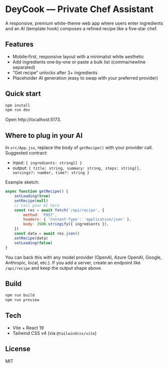 # DeyCook — Private Chef Assistant

A responsive, premium white-theme web app where users enter ingredients and an AI (template hook) composes a refined recipe like a five‑star chef.

## Features

- Mobile‑first, responsive layout with a minimalist white aesthetic
- Add ingredients one‑by‑one or paste a bulk list (comma/newline separated)
- “Get recipe” unlocks after 3+ ingredients
- Placeholder AI generation (easy to swap with your preferred provider)

## Quick start

```powershell
npm install
npm run dev
```

Open http://localhost:5173.

## Where to plug in your AI

In `src/App.jsx`, replace the body of `getRecipe()` with your provider call. Suggested contract:

- input: `{ ingredients: string[] }`
- output: `{ title: string, summary: string, steps: string[], servings?: number, time?: string }`

Example sketch:

```js
async function getRecipe() {
	setLoading(true)
	setRecipe(null)
	// Call your AI here
	const res = await fetch('/api/recipe', {
		method: 'POST',
		headers: { 'Content-Type': 'application/json' },
		body: JSON.stringify({ ingredients }),
	})
	const data = await res.json()
	setRecipe(data)
	setLoading(false)
}
```

You can back this with any model provider (OpenAI, Azure OpenAI, Google, Anthropic, local, etc.). If you add a server, create an endpoint like `/api/recipe` and keep the output shape above.

## Build

```powershell
npm run build
npm run preview
```

## Tech

- Vite + React 19
- Tailwind CSS v4 (via `@tailwindcss/vite`)

## License

MIT
